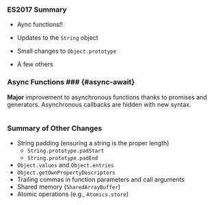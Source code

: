 ### ES2017 Summary ###

  * Aync functions!!

  * Updates to the `String` object

  * Small changes to `Object.prototype`

  * A few others

### Async Functions ### {#async-await}

**Major** improvement to asynchronous functions thanks to promises and
generators.  Asynchronous callbacks are hidden with new syntax.

~~~ {.javascript insert="../../../src/examples/js/async-await.js" token="getArtist"}
~~~

### Summary of Other Changes

  * String padding (ensuring a string is the proper length)
    - `String.prototype.padStart`
    - `String.prototype.padEnd`
  * `Object.values` and `Object.entries`
  * `Object.getOwnPropertyDescriptors`
  * Trailing commas in function parameters and call arguments
  * Shared memory (`SharedArrayBuffer`)
  * Atomic operations (e.g., `Atomics.store`)
